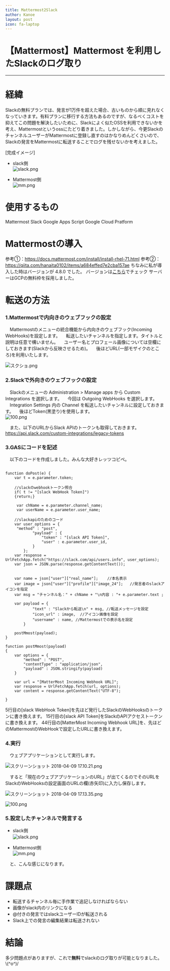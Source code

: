 ```yaml
---
title: Mattermost2Slack
author: Kanoe
layout: post
icon: fa-laptop
---
```

# 【Mattermost】Mattermost を利用したSlackのログ取り

___
# 経緯
Slackの無料プランでは、発言が1万件を超えた場合、古いものから順に見れなくなっていきます。有料プランに移行する方法もあるのですが、なるべくコストを抑えてこの問題を解決したいために、Slackによく似たOSSを利用できないかを考え、Mattermostというossにたどり着きました。しかしながら、今更SlackのチャンネルユーザーがMattermostに登録し直すのはかなりめんどくさいので、Slackの発言をMattermostに転送することでログを残せないかを考えました。

[完成イメージ]

- slack側  
![slack.png](https://qiita-image-store.s3.amazonaws.com/0/177611/59e63a9e-ee42-f3c6-060f-4859b0b54005.png)

- Mattermost側  
![mm.png](https://qiita-image-store.s3.amazonaws.com/0/177611/c60bc638-340e-e491-05bb-6765855bff20.png)

# 使用するもの
Mattermost
Slack
Google Apps Script
Google Cloud Pratform

# Mattermostの導入
参考①：https://docs.mattermost.com/install/install-rhel-71.html
参考②：https://qiita.com/hanaita0102/items/a684effed7e2cba157ae
ちなみに私が導入した時はバージョンが 4.8.0 でした。
バージョンは[こちら](https://about.mattermost.com/download/)でチェック
サーバーはGCPの無料枠を採用しました。

# 転送の方法
### 1.Mattermostで内向きのウェブフックの設定
　Mattermostのメニューの統合機能から内向きのウェブフック(Incoming WebHooks)を設定します。
　転送したいチャンネルを指定します。タイトルと説明は任意で構いません。
　ユーザー名とプロフェール画像については空欄にしておきます(Slackから反映させるため)。
　後ほどURL(一部モザイクのところ)を利用いたします。

![スクショ.png](https://qiita-image-store.s3.amazonaws.com/0/177611/c15643bf-99ab-12b1-9120-5b0331c8b95b.png)


### 2.Slackで外向きのウェブフックの設定
　Slackのメニューの Administration > Manage apps から Custom Integrations を選択します。
　今回は Outgoing WebHooks を選択します。
　Integration Settings 内の Channel を転送したいチャンネルに設定しておきます。
　後ほどToken(黒塗り)を使用します。
<br>
![100.png](https://qiita-image-store.s3.amazonaws.com/0/177611/1ecdc63e-30ab-674f-4fb2-6754be26ba8a.png)

　また、以下のURLからSlack APIのトークンも取得しておきます。
　https://api.slack.com/custom-integrations/legacy-tokens

### 3.GASにコードを記述
　以下のコードを作成しました。みんな大好きレッツコピペ。

```js:Slack2Matter

function doPost(e) {
	var t = e.parameter.token;

	//slackのwebhookトークン照合
	if( t != "[slack WebHook Token]")
	{return;}  

	 var chName = e.parameter.channel_name;
	 var userName = e.parameter.user_name;
	 
    //slackapiのためのコード
	var user_options = {
	 "method" : "post",
			"payload" : {
				"token" : "[slack API Token]",
				"user" : e.parameter.user_id,
			}
		};
	var response = UrlFetchApp.fetch("https://slack.com/api/users.info", user_options);
	var json = JSON.parse(response.getContentText());

	
	var name = json["user"]["real_name"];    //本名表示
	var image = json["user"]["profile"]["image_24"];   //発言者のslackアイコンを指定
	var msg = "チャンネル名：" + chName + "\n内容 : "+ e.parameter.text ;
	
	var payload = {
			"text" : "Slackから転送\n" + msg, //転送メッセージを設定
		    "icon_url" : image,  //アイコン画像を設定
			"username" : name, //Mattermostでの表示名を設定
		}
		
	postMmost(payload);
}

function postMmost(payload)
{
	var options = {
		"method" : "POST",
		"contentType" : "application/json",
		"payload" : JSON.stringify(payload)
	}

	var url = "[MatterMost Incoming Webhook URL]"; 
	var response = UrlFetchApp.fetch(url, options);
	var content = response.getContentText("UTF-8");

}

```

5行目の[slack WebHook Token]を先ほど発行したSlackのWebHooksのトークンに書き換えます。
15行目の[slack API Token]をSlackのAPIアクセストークンに書き換えます。
44行目の[MatterMost Incoming Webhook URL]を、先ほどのMattermostのWebHookで設定したURLに書き換えます。

### 4.実行
　ウェブアプリケーションとして実行します。

 ![スクリーンショット 2018-04-09 17.10.21.png](https://qiita-image-store.s3.amazonaws.com/0/177611/123ddf57-063d-75be-c0f7-3a637e8f60f6.png)

　すると「現在のウェブアプリケーションのURL」が出てくるのでそのURLをSlackのWebHooksの設定画面のURLの欄(赤矢印)に入力し保存します。

![スクリーンショット 2018-04-09 17.13.35.png](https://qiita-image-store.s3.amazonaws.com/0/177611/4ac66752-b336-5cfe-6235-cb22a86b737e.png)

![100.png](https://qiita-image-store.s3.amazonaws.com/0/177611/b0645127-4c29-0c29-9b68-45bc09603773.png)

### 5.設定したチャンネルで発言する

- slack側  
![slack.png](https://qiita-image-store.s3.amazonaws.com/0/177611/59e63a9e-ee42-f3c6-060f-4859b0b54005.png)
　

- Mattermost側  
![mm.png](https://qiita-image-store.s3.amazonaws.com/0/177611/c60bc638-340e-e491-05bb-6765855bff20.png)

　と、こんな感じになります。

# 課題点
- 転送するチャンネル毎に手作業で追記しなければならない
- 画像がslack内のリンクになる
- @付きの発言ではslackユーザーIDが転送される
- Slack上での発言の編集結果は転送されない

# 結論
多少問題点がありますが、これで**無料**でslackのログ取りが可能となりました。
\\(^o^)/
